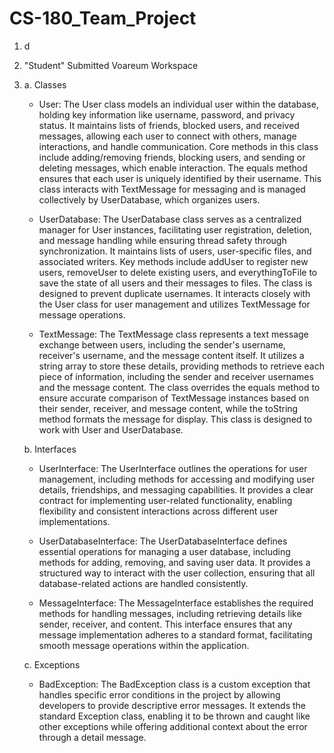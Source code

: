 # CS-180_Team_Project
1. d
2. "Student" Submitted Voareum Workspace
3. a. Classes
     - User:
       The User class models an individual user within the database, holding key information like username, password, and privacy status. It maintains lists of friends, blocked users, and received messages, allowing each user to connect with others, manage interactions, and handle communication. Core methods in this class include adding/removing friends, blocking users, and sending or deleting messages, which enable interaction. The equals method ensures that each user is uniquely identified by their username. This class interacts with TextMessage for messaging and is managed collectively by UserDatabase, which organizes users.

     - UserDatabase:
       The UserDatabase class serves as a centralized manager for User instances, facilitating user registration, deletion, and message handling while ensuring thread safety through synchronization. It maintains lists of users, user-specific files, and associated writers. Key methods include addUser to register new users, removeUser to delete existing users, and everythingToFile to save the state of all users and their messages to files. The class is designed to prevent duplicate usernames. It interacts closely with the User class for user management and utilizes TextMessage for message operations.
       
     - TextMessage:
       The TextMessage class represents a text message exchange between users, including the sender's username, receiver's username, and the message content itself. It utilizes a string array to store these details, providing methods to retrieve each piece of information, including the sender and receiver usernames and the message content. The class overrides the equals method to ensure accurate comparison of TextMessage instances based on their sender, receiver, and message content, while the toString method formats the message for display. This class is designed to work with User and UserDatabase.

   b. Interfaces
     - UserInterface:
       The UserInterface outlines the operations for user management, including methods for accessing and modifying user details, friendships, and messaging capabilities. It provides a clear contract for implementing user-related functionality, enabling flexibility and consistent interactions across different user implementations.
       
     - UserDatabaseInterface:
       The UserDatabaseInterface defines essential operations for managing a user database, including methods for adding, removing, and saving user data. It provides a structured way to interact with the user collection, ensuring that all database-related actions are handled consistently.
   
     - MessageInterface:
       The MessageInterface establishes the required methods for handling messages, including retrieving details like sender, receiver, and content. This interface ensures that any message implementation adheres to a standard format, facilitating smooth message operations within the application.
       
   c. Exceptions
     - BadException:
       The BadException class is a custom exception that handles specific error conditions in the project by allowing developers to provide descriptive error messages. It extends the standard Exception class, enabling it to be thrown and caught like other exceptions while offering additional context about the error through a detail message.







   
